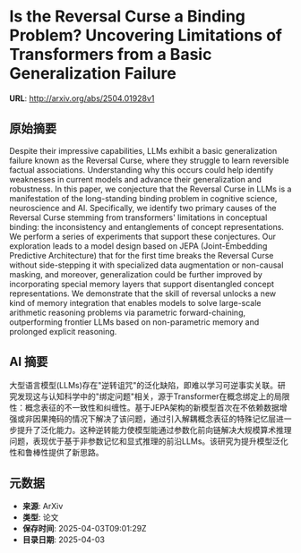 # Is the Reversal Curse a Binding Problem? Uncovering Limitations of Transformers from a Basic Generalization Failure

**URL**: http://arxiv.org/abs/2504.01928v1

## 原始摘要

Despite their impressive capabilities, LLMs exhibit a basic generalization
failure known as the Reversal Curse, where they struggle to learn reversible
factual associations. Understanding why this occurs could help identify
weaknesses in current models and advance their generalization and robustness.
In this paper, we conjecture that the Reversal Curse in LLMs is a manifestation
of the long-standing binding problem in cognitive science, neuroscience and AI.
Specifically, we identify two primary causes of the Reversal Curse stemming
from transformers' limitations in conceptual binding: the inconsistency and
entanglements of concept representations. We perform a series of experiments
that support these conjectures. Our exploration leads to a model design based
on JEPA (Joint-Embedding Predictive Architecture) that for the first time
breaks the Reversal Curse without side-stepping it with specialized data
augmentation or non-causal masking, and moreover, generalization could be
further improved by incorporating special memory layers that support
disentangled concept representations. We demonstrate that the skill of reversal
unlocks a new kind of memory integration that enables models to solve
large-scale arithmetic reasoning problems via parametric forward-chaining,
outperforming frontier LLMs based on non-parametric memory and prolonged
explicit reasoning.


## AI 摘要

大型语言模型(LLMs)存在"逆转诅咒"的泛化缺陷，即难以学习可逆事实关联。研究发现这与认知科学中的"绑定问题"相关，源于Transformer在概念绑定上的局限性：概念表征的不一致性和纠缠性。基于JEPA架构的新模型首次在不依赖数据增强或非因果掩码的情况下解决了该问题，通过引入解耦概念表征的特殊记忆层进一步提升了泛化能力。这种逆转能力使模型能通过参数化前向链解决大规模算术推理问题，表现优于基于非参数记忆和显式推理的前沿LLMs。该研究为提升模型泛化性和鲁棒性提供了新思路。

## 元数据

- **来源**: ArXiv
- **类型**: 论文
- **保存时间**: 2025-04-03T09:01:29Z
- **目录日期**: 2025-04-03
